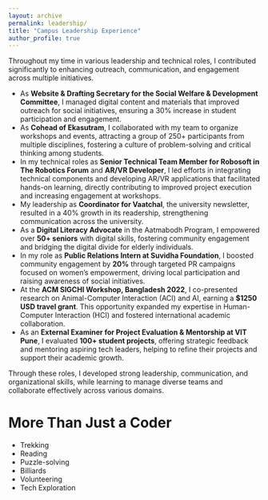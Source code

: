 ```yaml
---
layout: archive
permalink: leadership/
title: "Campus Leadership Experience"
author_profile: true
---
```


Throughout my time in various leadership and technical roles, I contributed significantly to enhancing outreach, communication, and engagement across multiple initiatives. 

- As **Website & Drafting Secretary for the Social Welfare & Development Committee**, I managed digital content and materials that improved outreach for social initiatives, ensuring a 30% increase in student participation and engagement.
- As **Cohead of Ekasutram**, I collaborated with my team to organize workshops and events, attracting a group of 250+ participants from multiple disciplines, fostering a culture of problem-solving and critical thinking among students.
- In my technical roles as **Senior Technical Team Member for Robosoft in The Robotics Forum** and **AR/VR Developer**, I led efforts in integrating technical components and developing AR/VR applications that facilitated hands-on learning, directly contributing to improved project execution and increasing engagement at workshops.
- My leadership as **Coordinator for Vaatchal**, the university newsletter, resulted in a 40% growth in its readership, strengthening communication across the university.
- As a **Digital Literacy Advocate** in the Aatmabodh Program, I empowered over **50+ seniors** with digital skills, fostering community engagement and bridging the digital divide for elderly individuals.
- In my role as **Public Relations Intern at Suvidha Foundation**, I boosted community engagement by **20%** through targeted PR campaigns focused on women’s empowerment, driving local participation and raising awareness of social initiatives.
- At the **ACM SIGCHI Workshop, Bangladesh 2022**, I co-presented research on Animal-Computer Interaction (ACI) and AI, earning a **$1250 USD travel grant**. This opportunity expanded my expertise in Human-Computer Interaction (HCI) and fostered international academic collaboration.
- As an **External Examiner for Project Evaluation & Mentorship at VIT Pune**, I evaluated **100+ student projects**, offering strategic feedback and mentoring aspiring tech leaders, helping to refine their projects and support their academic growth.

Through these roles, I developed strong leadership, communication, and organizational skills, while learning to manage diverse teams and collaborate effectively across various domains.

More Than Just a Coder
====

- Trekking
- Reading
- Puzzle-solving
- Billiards
- Volunteering
- Tech Exploration
